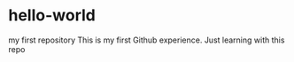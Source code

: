 # hello-world
my first repository 
This is my first Github experience. Just learning with this repo
